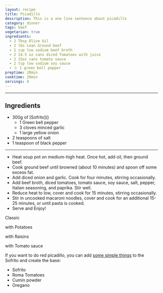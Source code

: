 ```yaml
---
layout: recipe
title: Picadillo
description: This is a one line sentence about picadillo
category: dinner
tags: beef
vegetarian: true
ingredients:
  - 2 Tbsp Olive Oil
  - 2 lbs Lean Ground beef
  - 1 cup low sodium beef broth
  - 2 14.5 oz cans diced Tomatoes with juice
  - 2 15oz cans tomato sauce
  - 2 tsp low sodium soy sauce
  - 🫑 1 green bell pepper
preptime: 20min
cooktime: 20min
servings: 6
---
```






___

<div class="recipe-ingredients">

<h2>Ingredients</h2>

<ul class="ingredient-list">
    <li>300g of [Sofrito]()
      <ul>
    <li data-icon="⮑">1 Green bell pepper</li>
    <li data-icon="⮑">3 cloves minced garlic</li>
    <li data-icon="⮑">1 large yellow onion</li>
      </ul>
    </li>
    <li>2 teaspoons of salt</li>
    <li>1 teaspoon of black pepper</li>
</ul>

</div>

___




  - Heat soup pot on medium-high heat. Once hot, add oil, then ground beef.
  - Cook ground beef until browned (about 10 minutes) and spoon off some excess
    fat.
  - Add diced onion and garlic. Cook for four minutes, stirring occasionally.
  - Add beef broth, diced tomatoes, tomato sauce, soy sauce, salt, pepper,
    Italian seasoning, and paprika. Stir well.
  - Reduce heat to low, cover and cook for 15 minutes, stirring occasionally.
  - Stir in uncooked macaroni noodles, cover and cook for an additional 15-25 minutes, or until pasta is cooked.
  - Serve and Enjoy!






Classic

with Potatoes

with Raisins

with Tomato sauce

If you want to do red picadillo, you can add [some simple things](https://www.desumama.com/cuban-recipes-familys-cuban-sofrito/) to the Sofrito and create the base:
- Sofrito
- Roma Tomatoes
- Cumin powder
- Oregano
